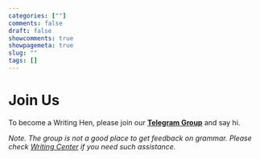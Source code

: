 ```yaml
---
categories: [""]
comments: false
draft: false
showcomments: true
showpagemeta: true
slug: ""
tags: []
---
```

# Join Us

To become a Writing Hen, please join our __[Telegram Group](https://t.me/joinchat/EPNT_Q5tXdXft7xK7rsgRg)__ and say hi.

*Note. The group is not a good place to get feedback on grammar. Please check [Writing Center](https://www.writingcenter.udel.edu/) if you need such assistance.*